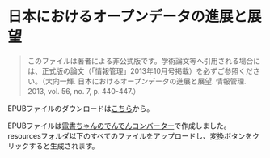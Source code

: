 日本におけるオープンデータの進展と展望
============

> このファイルは著者による非公式版です。学術論文等へ引用される場合には、正式版の論文（「情報管理」2013年10月号掲載）を必ずご参照ください。（大向一輝. 日本におけるオープンデータの進展と展望. 情報管理. 2013, vol. 56, no. 7, p. 440-447.）

EPUBファイルのダウンロードは[こちら](https://github.com/i2k/ohmukai13-opendata-japan/releases/download/v1.0/ohmukai13-opendata-japan.epub)から。

EPUBファイルは[電書ちゃんのでんでんコンバーター](http://conv.denshochan.com)で作成しました。resourcesフォルダ以下のすべてのファイルをアップロードし、変換ボタンをクリックすると生成されます。
